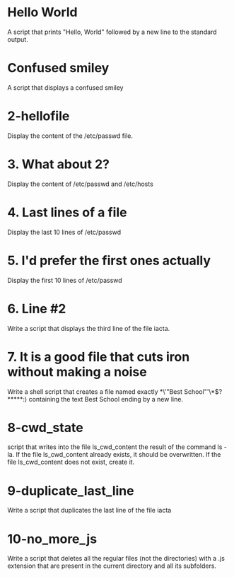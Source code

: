 # Hello World
A script that prints "Hello, World" followed by a new line to the standard output.

# Confused smiley
A script that displays a confused smiley

# 2-hellofile
Display the content of the /etc/passwd file.

# 3. What about 2?
Display the content of /etc/passwd and /etc/hosts

# 4. Last lines of a file
Display the last 10 lines of /etc/passwd

# 5. I'd prefer the first ones actually
Display the first 10 lines of /etc/passwd

# 6. Line #2
Write a script that displays the third line of the file iacta.

# 7. It is a good file that cuts iron without making a noise
Write a shell script that creates a file named exactly \*\\'"Best School"\'\\*$\?\*\*\*\*\*:) containing the text Best School ending by a new line.

# 8-cwd_state
script that writes into the file ls_cwd_content the result of the command ls -la. If the file ls_cwd_content already exists, it should be overwritten. If the file ls_cwd_content does not exist, create it.

# 9-duplicate_last_line 
Write a script that duplicates the last line of the file iacta

# 10-no_more_js
Write a script that deletes all the regular files (not the directories) with a .js extension that are present in the current directory and all its subfolders.

